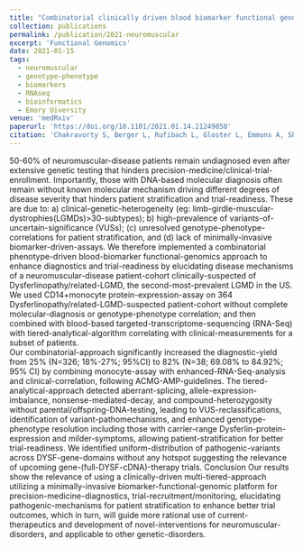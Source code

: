 ```yaml
---
title: "Combinatorial clinically driven blood biomarker functional genomics significantly enhances genotype-phenotype resolution and diagnostics in neuromuscular disease."
collection: publications
permalink: /publication/2021-neuromuscular
excerpt: 'Functional Genomics'
date: 2021-01-15
tags:
  - neuromuscular
  - genotype-phenotype
  - biomarkers
  - RNAseq
  - bioinformatics
  - Emory Uiversity
venue: 'medRxiv'
paperurl: 'https://doi.org/10.1101/2021.01.14.21249850'  
citation: 'Chakravorty S, Berger L, Rufibach L, Gloster L, Emmons A, Shenoy S, Hegde M, <i style="color:DodgerBlue;">Dinasarapu AR</i>, Gibson G (2021) Combinatorial clinically driven blood biomarker functional genomics significantly enhances genotype-phenotype resolution and diagnostics in neuromuscular disease.&quot; <i>medRxiv</i>'
--- 
```

50-60% of neuromuscular-disease patients remain undiagnosed even after extensive genetic testing that hinders precision-medicine/clinical-trial-enrollment. Importantly, those with DNA-based molecular diagnosis often remain without known molecular mechanism driving different degrees of disease severity that hinders patient stratification and trial-readiness. These are due to: a) clinical-genetic-heterogeneity (eg: limb-girdle-muscular-dystrophies(LGMDs)>30-subtypes); b) high-prevalence of variants-of-uncertain-significance (VUSs); (c) unresolved genotype-phenotype-correlations for patient stratification, and (d) lack of minimally-invasive biomarker-driven-assays. We therefore implemented a combinatorial phenotype-driven blood-biomarker functional-genomics approach to enhance diagnostics and trial-readiness by elucidating disease mechanisms of a neuromuscular-disease patient-cohort clinically-suspected of Dysferlinopathy/related-LGMD, the second-most-prevalent LGMD in the US.  
We used CD14+monocyte protein-expression-assay on 364 Dysferlinopathy/related-LGMD-suspected patient-cohort without complete molecular-diagnosis or genotype-phenotype correlation; and then combined with blood-based targeted-transcriptome-sequencing (RNA-Seq) with tiered-analytical-algorithm correlating with clinical-measurements for a subset of patients.  
Our combinatorial-approach significantly increased the diagnostic-yield from 25% (N=326; 18%-27%; 95%CI) to 82% (N=38; 69.08% to 84.92%; 95% CI) by combining monocyte-assay with enhanced-RNA-Seq-analysis and clinical-correlation, following ACMG-AMP-guidelines. The tiered-analytical-approach detected aberrant-splicing, allele-expression-imbalance, nonsense-mediated-decay, and compound-heterozygosity without parental/offspring-DNA-testing, leading to VUS-reclassifications, identification of variant-pathomechanisms, and enhanced genotype-phenotype resolution including those with carrier-range Dysferlin-protein-expression and milder-symptoms, allowing patient-stratification for better trial-readiness. We identified uniform-distribution of pathogenic-variants across DYSF-gene-domains without any hotspot suggesting the relevance of upcoming gene-(full-DYSF-cDNA)-therapy trials. Conclusion Our results show the relevance of using a clinically-driven multi-tiered-approach utilizing a minimally-invasive biomarker-functional-genomic platform for precision-medicine-diagnostics, trial-recruitment/monitoring, elucidating pathogenic-mechanisms for patient stratification to enhance better trial outcomes, which in turn, will guide more rational use of current-therapeutics and development of novel-interventions for neuromuscular-disorders, and applicable to other genetic-disorders.  

